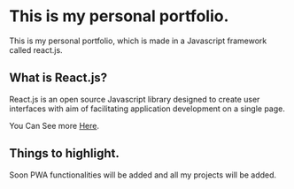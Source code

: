 # This is my personal portfolio.
This is my personal portfolio, which is made in a Javascript framework called react.js.

## What is React.js?
React.js is an open source Javascript library designed to create user interfaces with aim of facilitating application development on a single page.

You Can See more [Here](https://en.reactjs.org).
## Things to highlight.

Soon PWA functionalities will be added and all my projects will be added. 